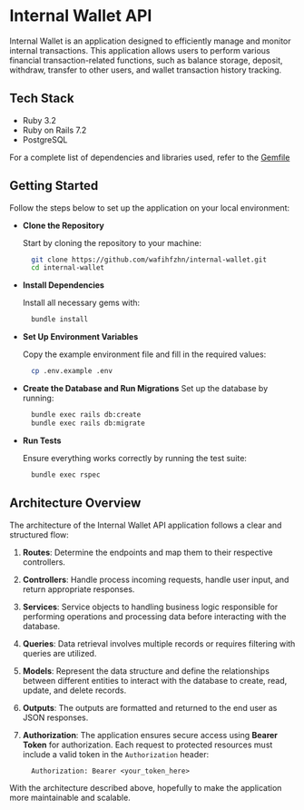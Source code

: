 # Internal Wallet API
Internal Wallet is an application designed to efficiently manage and monitor internal transactions. This application allows users to perform various financial transaction-related functions, such as balance storage, deposit, withdraw, transfer to other users, and wallet transaction history tracking.

## Tech Stack
- Ruby 3.2
- Ruby on Rails 7.2
- PostgreSQL

For a complete list of dependencies and libraries used, refer to the [Gemfile](Gemfile)

## Getting Started
Follow the steps below to set up the application on your local environment:
- **Clone the Repository**

  Start by cloning the repository to your machine:
  ```bash
    git clone https://github.com/wafihfzhn/internal-wallet.git
    cd internal-wallet
  ```

- **Install Dependencies**

  Install all necessary gems with:
  ```bash
    bundle install
  ```

- **Set Up Environment Variables**

  Copy the example environment file and fill in the required values:
  ```bash
    cp .env.example .env
  ```

- **Create the Database and Run Migrations**
  Set up the database by running:
  ```bash
    bundle exec rails db:create
    bundle exec rails db:migrate
  ```

- **Run Tests**

  Ensure everything works correctly by running the test suite:
  ```bash
    bundle exec rspec
  ```

## Architecture Overview
The architecture of the Internal Wallet API application follows a clear and structured flow:
1. **Routes**:  Determine the endpoints and map them to their respective controllers.
2. **Controllers**: Handle process incoming requests, handle user input, and return appropriate responses.
3. **Services**: Service objects to handling business logic responsible for performing operations and processing data before interacting with the database.
4. **Queries**: Data retrieval involves multiple records or requires filtering with queries are utilized.
5. **Models**: Represent the data structure and define the relationships between different entities to interact with the database to create, read, update, and delete records.
6. **Outputs**: The outputs are formatted and returned to the end user as JSON responses.
7. **Authorization**: The application ensures secure access using **Bearer Token** for authorization. Each request to protected resources must include a valid token in the `Authorization` header:

   ```
     Authorization: Bearer <your_token_here>
   ```
With the architecture described above, hopefully to make the application more maintainable and scalable.

